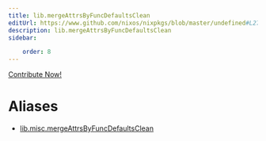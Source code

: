```yaml
---
title: lib.mergeAttrsByFuncDefaultsClean
editUrl: https://www.github.com/nixos/nixpkgs/blob/master/undefined#L272C35
description: lib.mergeAttrsByFuncDefaultsClean
sidebar:

    order: 8
---
```


<a href="https://www.github.com/nixos/nixpkgs/blob/master/undefined#L272C35">Contribute Now!</a>


# Aliases

- [lib.misc.mergeAttrsByFuncDefaultsClean](/nix-doc-comments/reference/lib/misc/lib-misc-mergeattrsbyfuncdefaultsclean)


